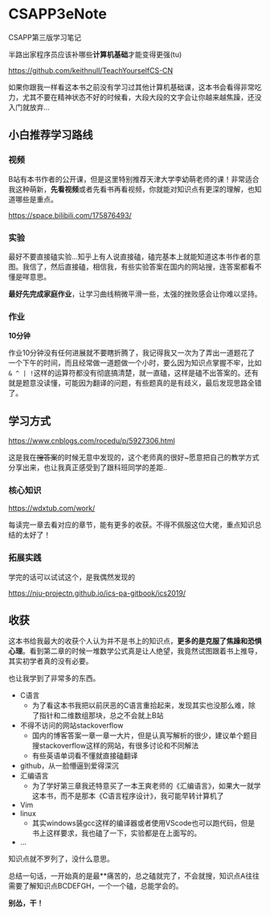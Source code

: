 # CSAPP3eNote
CSAPP第三版学习笔记



半路出家程序员应该补哪些**计算机基础**才能变得更强(tu)

https://github.com/keithnull/TeachYourselfCS-CN



如果你跟我一样看这本书之前没有学习过其他计算机基础课，这本书会看得非常吃力，尤其不要在精神状态不好的时候看，大段大段的文字会让你越来越焦躁，还没入门就放弃...



## 小白推荐学习路线

### 视频

B站有本书作者的公开课，但是这里特别推荐天津大学李幼萌老师的课！非常适合我这种萌新，**先看视频**或者先看书再看视频，你就能对知识点有更深的理解，也知道哪些是重点。

https://space.bilibili.com/175876493/



### 实验

最好不要直接磕实验...知乎上有人说直接磕，磕完基本上就能知道这本书作者的意图。我信了，然后直接磕，相信我，有些实验答案在国内的网站搜，连答案都看不懂是咩意思。

**最好先完成家庭作业**，让学习曲线稍微平滑一些，太强的挫败感会让你难以坚持。



### 作业

**10分钟**

作业10分钟没有任何进展就不要瞎折腾了，我记得我又一次为了弄出一道题花了一个下午的时间，而且经常做一道题做一个小时，要么因为知识点掌握不牢，比如`& ^ | !`这样的运算符都没有彻底搞清楚，就一直磕，这样是磕不出答案的。还有就是题意没读懂，可能因为翻译的问题，有些题真的是有歧义，最后发现思路全错了。





## 学习方式

https://www.cnblogs.com/rocedu/p/5927306.html

这是我在~~搜答案~~的时候无意中发现的，这个老师真的很好~愿意把自己的教学方式分享出来，也让我真正感受到了跟科班同学的差距..



### 核心知识

https://wdxtub.com/work/

每读完一章去看对应的章节，能有更多的收获。不得不佩服这位大佬，重点知识总结的太好了！



### 拓展实践

学完的话可以试试这个，是我偶然发现的

https://nju-projectn.github.io/ics-pa-gitbook/ics2019/





## 收获

这本书给我最大的收获个人认为并不是书上的知识点，**更多的是克服了焦躁和恐惧心理**。看到第二章的时候一堆数学公式真是让人绝望，我竟然试图跟着书上推导，其实初学者真的没有必要。

也让我学到了非常多的东西。

- C语言
  - 为了看这本书我把以前厌恶的C语言重拾起来，发现其实也没那么难，除了指针和二维数组那块，总之不会就上B站
- 不得不访问的网站stackoverflow
  - 国内的博客答案一章一章一大片，但是认真写解析的很少，建议单个题目搜stackoverflow这样的网站，有很多讨论和不同解法
  - 有些英语单词看不懂就直接磕翻译
- github，从一脸懵逼到爱得深沉
- 汇编语言
  - 为了学好第三章我还特意买了一本王爽老师的《汇编语言》，如果大一就学这本书，而不是那本《C语言程序设计》，我可能早转计算机了
- Vim
- linux
  - 其实windows装gcc这样的编译器或者使用VScode也可以跑代码，但是书上这样要求，我也磕了一下，实验都是在上面写的。
- ...



知识点就不罗列了，没什么意思。

总结一句话，一开始真的是最**痛苦的，总之磕就完了，不会就搜，知识点A往往需要了解知识点BCDEFGH，一个一个磕，总能学会的。

**别怂，干！**

